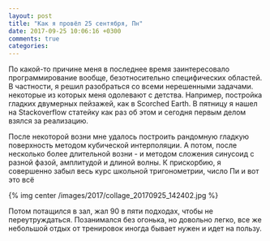 ```yaml
---
layout: post
title: "Как я провёл 25 сентября, Пн"
date: 2017-09-25 10:06:16 +0300
comments: true
categories: 
---
```

По какой-то причине меня в последнее время заинтересовало программирование вообще, безотносительно специфических областей. В частности, я решил разобраться со всеми нерешенными задачами. некоторые из которых меня одолевают с детства. Например, постройка гладких двумерных пейзажей, как в Scorched Earth. В пятницу я нашел на Stackoverflow статейку как раз об этом и сегодня первым делом взялся за реализацию.

После некоторой возни мне удалось построить рандомную гладкую поверхность методом кубической интерполяции. А потом, после несколько более длительной возни - и методом сложения синусоид с разной фазой, амплитудой и длиной волны. К прискорбию, я совершенно забыл весь курс школьной тригонометрии, число Пи и вот это всё

{% img center /images/2017/collage_20170925_142402.jpg %}

Потом потащился в зал, жал 90 в пяти подходах, чтобы не переутруждаться. Позанимался без огонька, но довольно легко, все же небольшой отдых от тренировок иногда бывает нужен и идет на пользу.

